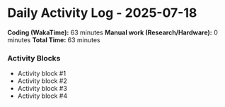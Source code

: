 # Daily Activity Log - 2025-07-18

**Coding (WakaTime):** 63 minutes
**Manual work (Research/Hardware):** 0 minutes
**Total Time:** 63 minutes

### Activity Blocks
- Activity block #1
- Activity block #2
- Activity block #3
- Activity block #4
